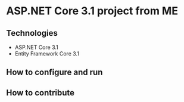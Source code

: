 # ASP.NET Core 3.1 project from ME
## Technologies
- ASP.NET Core 3.1
- Entity Framework Core 3.1
## How to configure and run
## How to contribute
